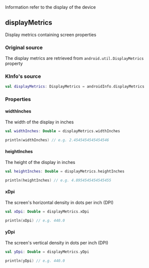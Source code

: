 Information refer to the display of the device

## displayMetrics

Display metrics containing screen properties

### Original source

The display metrics are retrieved from `android.util.DisplayMetrics` property

### KInfo's source

```kotlin
val displayMetrics: DisplayMetrics = androidInfo.displayMetrics
```

### Properties

#### widthInches

The width of the display in inches

```kotlin
val widthInches: Double = displayMetrics.widthInches

println(widthInches) // e.g. 2.4545454545454546
```

#### heightInches

The height of the display in inches

```kotlin
val heightInches: Double = displayMetrics.heightInches

println(heightInches) // e.g. 4.8954545454545455
```

#### xDpi

The screen's horizontal density in dots per inch (DPI)

```kotlin
val xDpi: Double = displayMetrics.xDpi

println(xDpi) // e.g. 440.0
```

#### yDpi

The screen's vertical density in dots per inch (DPI)

```kotlin
val yDpi: Double = displayMetrics.yDpi

println(yDpi) // e.g. 440.0
```